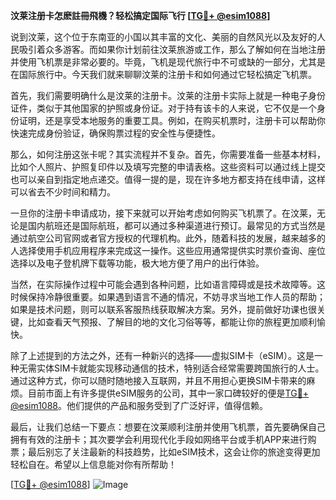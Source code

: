 **汶莱注册卡怎麽註冊飛機？轻松搞定国际飞行 [[TG💪+ @esim1088](https://t.me/s/esim1088)]**

说到汶莱，这个位于东南亚的小国以其丰富的文化、美丽的自然风光以及友好的人民吸引着众多游客。而如果你计划前往汶莱旅游或工作，那么了解如何在当地注册并使用飞机票是非常必要的。毕竟，飞机是现代旅行中不可或缺的一部分，尤其是在国际旅行中。今天我们就来聊聊汶莱的注册卡和如何通过它轻松搞定飞机票。

首先，我们需要明确什么是汶莱的注册卡。汶莱的注册卡实际上就是一种电子身份证件，类似于其他国家的护照或身份证。对于持有该卡的人来说，它不仅是一个身份证明，还是享受本地服务的重要工具。例如，在购买机票时，注册卡可以帮助你快速完成身份验证，确保购票过程的安全性与便捷性。

那么，如何注册这张卡呢？其实流程并不复杂。首先，你需要准备一些基本材料，比如个人照片、护照复印件以及填写完整的申请表格。这些资料可以通过线上提交也可以亲自到指定地点递交。值得一提的是，现在许多地方都支持在线申请，这样可以省去不少时间和精力。

一旦你的注册卡申请成功，接下来就可以开始考虑如何购买飞机票了。在汶莱，无论是国内航班还是国际航班，都可以通过多种渠道进行预订。最常见的方式当然是通过航空公司官网或者官方授权的代理机构。此外，随着科技的发展，越来越多的人选择使用手机应用程序来完成这一操作。这些应用通常提供实时票价查询、座位选择以及电子登机牌下载等功能，极大地方便了用户的出行体验。

当然，在实际操作过程中可能会遇到各种问题，比如语言障碍或是技术故障等。这时候保持冷静很重要。如果遇到语言不通的情况，不妨寻求当地工作人员的帮助；如果是技术问题，则可以联系客服热线获取解决方案。另外，提前做好功课也很关键，比如查看天气预报、了解目的地的文化习俗等等，都能让你的旅程更加顺利愉快。

除了上述提到的方法之外，还有一种新兴的选择——虚拟SIM卡（eSIM）。这是一种无需实体SIM卡就能实现移动通信的技术，特别适合经常需要跨国旅行的人士。通过这种方式，你可以随时随地接入互联网，并且不用担心更换SIM卡带来的麻烦。目前市面上有许多提供eSIM服务的公司，其中一家口碑较好的便是[TG💪+ @esim1088](https://t.me/s/esim1088)。他们提供的产品和服务受到了广泛好评，值得信赖。

最后，让我们总结一下要点：想要在汶莱顺利注册并使用飞机票，首先要确保自己拥有有效的注册卡；其次要学会利用现代化手段如网络平台或手机APP来进行购票；最后别忘了关注最新的科技趋势，比如eSIM技术，这会让你的旅途变得更加轻松自在。希望以上信息能对你有所帮助！

[[TG💪+ @esim1088](https://t.me/s/esim1088)] ![Image](https://i.postimg.cc/4NQfJmqS/Snipaste-2025-05-13-00-14-12.png)